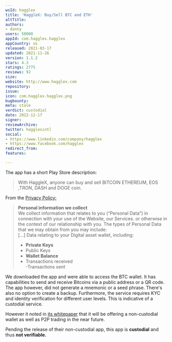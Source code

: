 ```yaml
---
wsId: hagglex
title: 'HaggleX: Buy/Sell BTC and ETH'
altTitle: 
authors:
- danny
users: 50000
appId: com.hagglex.hagglex
appCountry: us
released: 2021-03-17
updated: 2021-11-26
version: 1.1.2
stars: 4.3
ratings: 2775
reviews: 92
size: 
website: http://www.hagglex.com
repository: 
issue: 
icon: com.hagglex.hagglex.png
bugbounty: 
meta: stale
verdict: custodial
date: 2022-12-17
signer: 
reviewArchive: 
twitter: hagglexintl
social:
- https://www.linkedin.com/company/hagglex
- https://www.facebook.com/hagglex
redirect_from: 
features: 

---
```


The app has a short Play Store description:

> With HaggleX, anyone can buy and sell BITCOIN ETHEREUM, EOS ,TRON, DASH and DOGE coin.

From the [Privacy Policy:](https://hagglex.com/docs/privacy-policy.pdf)

> **Personal information we collect**<br>
We collect information that relates to you (“Personal Data”) in connection with your use of the Website, our Services. or otherwise in the context of our relationship with you. The types of Personal Data that we may obtain from you may include: <br> [...]
> Data relating to your Digital asset wallet, including:
> - **Private Keys**<br>
> - Public Keys<br>
> - **Wallet Balance**<br>
> - Transactions received<br>
-Transactions sent

We downloaded the app and were able to access the BTC wallet. It has capabilities to send and receive Bitcoins via a public address or a QR code. The app however, did not generate a mnemonic or a seed phrase. There's also no option to create a backup. Furthermore, the service requires KYC and identity verification for different user levels. This is indicative of a custodial service.

However it noted in [its whitepaper](https://hagglex.com/docs/hagglex-whitepaper.pdf) that it will be offering a non-custodial wallet as well as P2P trading in the near future.

Pending the release of their non-custodial app, this app is **custodial** and thus **not verifiable.**